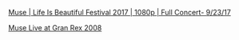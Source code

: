 [Muse | Life Is Beautiful Festival 2017 | 1080p | Full Concert- 9/23/17](https://www.youtube.com/watch?v=2KGGynkt4fA&t=)

[Muse Live at Gran Rex 2008](https://www.youtube.com/watch?v=c8dRsg5KezY)
